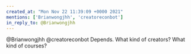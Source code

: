 ```yaml
---
created_at: "Mon Nov 22 11:39:09 +0000 2021"
mentions: ['Brianwongjhh', 'creatoreconbot']
in_reply_to: @Brianwongjhh
---
```


@Brianwongjhh @creatoreconbot Depends. What kind of creators? What kind of courses?